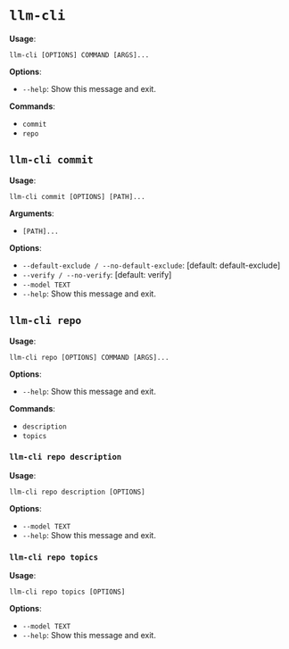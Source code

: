 # `llm-cli`

**Usage**:

```console
llm-cli [OPTIONS] COMMAND [ARGS]...
```

**Options**:

- `--help`: Show this message and exit.

**Commands**:

- `commit`
- `repo`

## `llm-cli commit`

**Usage**:

```console
llm-cli commit [OPTIONS] [PATH]...
```

**Arguments**:

- `[PATH]...`

**Options**:

- `--default-exclude / --no-default-exclude`: [default: default-exclude]
- `--verify / --no-verify`: [default: verify]
- `--model TEXT`
- `--help`: Show this message and exit.

## `llm-cli repo`

**Usage**:

```console
llm-cli repo [OPTIONS] COMMAND [ARGS]...
```

**Options**:

- `--help`: Show this message and exit.

**Commands**:

- `description`
- `topics`

### `llm-cli repo description`

**Usage**:

```console
llm-cli repo description [OPTIONS]
```

**Options**:

- `--model TEXT`
- `--help`: Show this message and exit.

### `llm-cli repo topics`

**Usage**:

```console
llm-cli repo topics [OPTIONS]
```

**Options**:

- `--model TEXT`
- `--help`: Show this message and exit.
